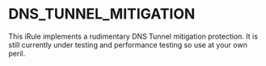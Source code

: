# DNS_TUNNEL_MITIGATION

This iRule implements a rudimentary DNS Tunnel mitigation protection.  It is still currently under testing and performance testing so use at your own peril.
